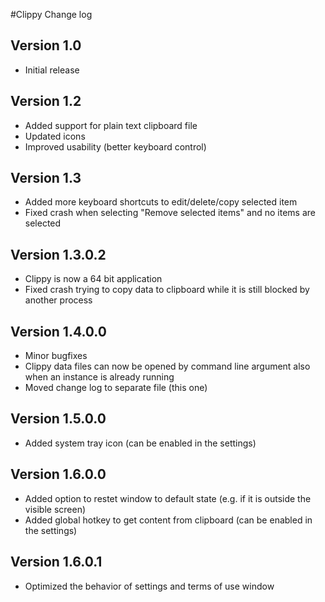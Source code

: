 #Clippy Change log

## Version 1.0

* Initial release

## Version 1.2

* Added support for plain text clipboard file
* Updated icons
* Improved usability (better keyboard control)

## Version 1.3

* Added more keyboard shortcuts to edit/delete/copy selected item
* Fixed crash when selecting "Remove selected items" and no items are selected

## Version 1.3.0.2

* Clippy is now a 64 bit application
* Fixed crash trying to copy data to clipboard while it is still blocked by another process

## Version 1.4.0.0

* Minor bugfixes
* Clippy data files can now be opened by command line argument also when an instance is already running
* Moved change log to separate file (this one)

## Version 1.5.0.0

* Added system tray icon (can be enabled in the settings)

## Version 1.6.0.0

* Added option to restet window to default state (e.g. if it is outside the visible screen)
* Added global hotkey to get content from clipboard (can be enabled in the settings)

## Version 1.6.0.1

* Optimized the behavior of settings and terms of use window